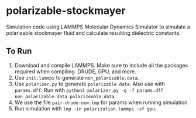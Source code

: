 # polarizable-stockmayer

Simulation code using LAMMPS Molecular Dynamics Simulator to simulate a polarizable stockmayer fluid and calculate resulting dielectric constants.

## To Run

1. Download and compile LAMMPS. Make sure to include all the packages required when compiling. DRUDE, GPU, and more.
2. Use `init.lammps` to generate `non_polarizable.data`.
3. Use `polarizer.py` to generate `polarizable.data`. Also use with `params.dff`. Run with `python3 polarizer.py -q -f params.dff non_polarizable.data polarizeable.data`.
4. We use the file `pair-drude-new.lmp` for params when running simulation.
5. Run simulation with `lmp -in polarization.lammps -sf gpu`.
